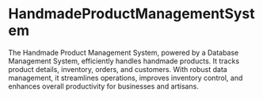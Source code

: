 # HandmadeProductManagementSystem
The Handmade Product Management System, powered by a Database Management System, efficiently handles handmade products. It tracks product details, inventory, orders, and customers. With robust data management, it streamlines operations, improves inventory control, and enhances overall productivity for businesses and artisans.
